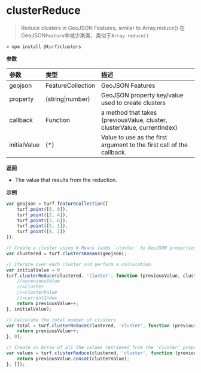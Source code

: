 # clusterReduce

> Reduce clusters in GeoJSON Features, similar to Array.reduce()
> 在GeoJSON`Feature`中减少聚类，类似于`Array.reduce()`

```text
> npm install @turf/clusters
```

**参数**

| 参数         | 类型              | 描述                                                         |
| :----------- | :---------------- | :----------------------------------------------------------- |
| geojson      | FeatureCollection | GeoJSON Features                                             |
| property     | (string\|number)  | GeoJSON property key/value used to create clusters           |
| callback     | Function          | a method that takes (previousValue, cluster, clusterValue, currentIndex) |
| initialValue | (*)               | Value to use as the first argument to the first call of the callback. |

**返回**

- The value that results from the reduction.

**示例**

```js
var geojson = turf.featureCollection([
    turf.point([0, 0]),
    turf.point([2, 4]),
    turf.point([3, 6]),
    turf.point([5, 1]),
    turf.point([4, 2])
]);

// Create a cluster using K-Means (adds `cluster` to GeoJSON properties)
var clustered = turf.clustersKmeans(geojson);

// Iterate over each cluster and perform a calculation
var initialValue = 0
turf.clusterReduce(clustered, 'cluster', function (previousValue, cluster, clusterValue, currentIndex) {
    //=previousValue
    //=cluster
    //=clusterValue
    //=currentIndex
    return previousValue++;
}, initialValue);

// Calculate the total number of clusters
var total = turf.clusterReduce(clustered, 'cluster', function (previousValue) {
    return previousValue++;
}, 0);

// Create an Array of all the values retrieved from the 'cluster' property
var values = turf.clusterReduce(clustered, 'cluster', function (previousValue, cluster, clusterValue) {
    return previousValue.concat(clusterValue);
}, []);
```